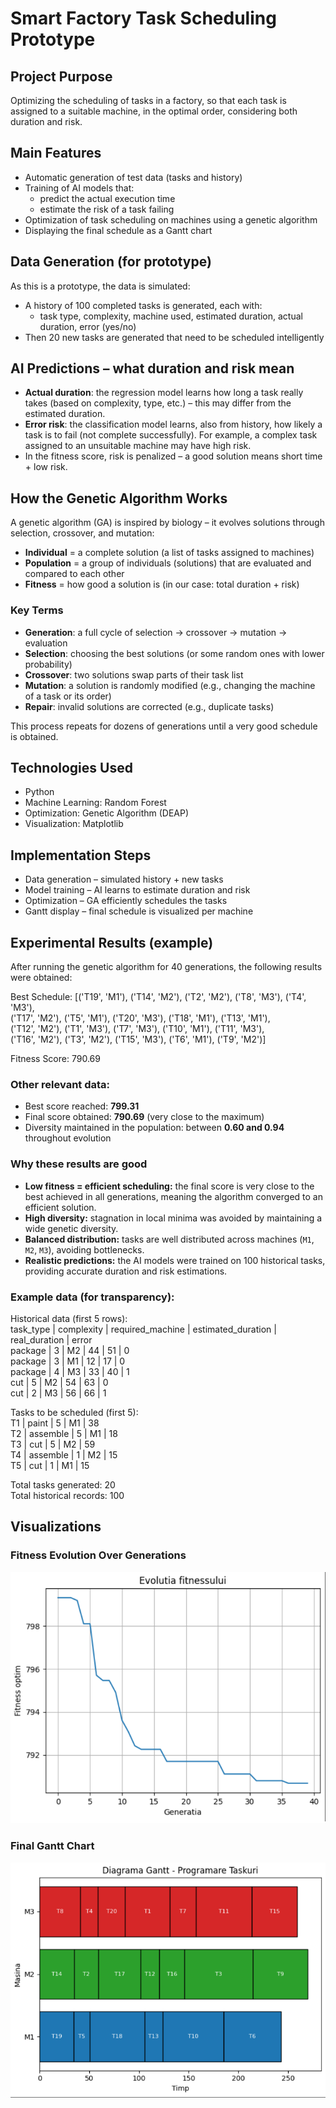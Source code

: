 # Smart Factory Task Scheduling Prototype

## Project Purpose
Optimizing the scheduling of tasks in a factory, so that each task is assigned to a suitable machine, in the optimal order, considering both duration and risk.

## Main Features
- Automatic generation of test data (tasks and history)
- Training of AI models that:
  - predict the actual execution time
  - estimate the risk of a task failing
- Optimization of task scheduling on machines using a genetic algorithm
- Displaying the final schedule as a Gantt chart

## Data Generation (for prototype)
As this is a prototype, the data is simulated:
- A history of 100 completed tasks is generated, each with:
  - task type, complexity, machine used, estimated duration, actual duration, error (yes/no)
- Then 20 new tasks are generated that need to be scheduled intelligently

## AI Predictions – what duration and risk mean
- **Actual duration**: the regression model learns how long a task really takes (based on complexity, type, etc.) – this may differ from the estimated duration.
- **Error risk**: the classification model learns, also from history, how likely a task is to fail (not complete successfully). For example, a complex task assigned to an unsuitable machine may have high risk.
- In the fitness score, risk is penalized – a good solution means short time + low risk.

## How the Genetic Algorithm Works
A genetic algorithm (GA) is inspired by biology – it evolves solutions through selection, crossover, and mutation:
- **Individual** = a complete solution (a list of tasks assigned to machines)
- **Population** = a group of individuals (solutions) that are evaluated and compared to each other
- **Fitness** = how good a solution is (in our case: total duration + risk)

### Key Terms
- **Generation**: a full cycle of selection → crossover → mutation → evaluation
- **Selection**: choosing the best solutions (or some random ones with lower probability)
- **Crossover**: two solutions swap parts of their task list
- **Mutation**: a solution is randomly modified (e.g., changing the machine of a task or its order)
- **Repair**: invalid solutions are corrected (e.g., duplicate tasks)

This process repeats for dozens of generations until a very good schedule is obtained.

## Technologies Used
- Python
- Machine Learning: Random Forest
- Optimization: Genetic Algorithm (DEAP)
- Visualization: Matplotlib

## Implementation Steps
- Data generation – simulated history + new tasks
- Model training – AI learns to estimate duration and risk
- Optimization – GA efficiently schedules the tasks
- Gantt display – final schedule is visualized per machine

## Experimental Results (example)

After running the genetic algorithm for 40 generations, the following results were obtained:

Best Schedule:
[('T19', 'M1'), ('T14', 'M2'), ('T2', 'M2'), ('T8', 'M3'), ('T4', 'M3'),  
('T17', 'M2'), ('T5', 'M1'), ('T20', 'M3'), ('T18', 'M1'), ('T13', 'M1'),  
('T12', 'M2'), ('T1', 'M3'), ('T7', 'M3'), ('T10', 'M1'), ('T11', 'M3'),  
('T16', 'M2'), ('T3', 'M2'), ('T15', 'M3'), ('T6', 'M1'), ('T9', 'M2')]

Fitness Score: 790.69

### Other relevant data:
- Best score reached: **799.31**
- Final score obtained: **790.69** (very close to the maximum)
- Diversity maintained in the population: between **0.60 and 0.94** throughout evolution

### Why these results are good

- **Low fitness = efficient scheduling:** the final score is very close to the best achieved in all generations, meaning the algorithm converged to an efficient solution.
- **High diversity:** stagnation in local minima was avoided by maintaining a wide genetic diversity.
- **Balanced distribution:** tasks are well distributed across machines (`M1`, `M2`, `M3`), avoiding bottlenecks.
- **Realistic predictions:** the AI models were trained on 100 historical tasks, providing accurate duration and risk estimations.

### Example data (for transparency):

Historical data (first 5 rows):  
task_type | complexity | required_machine | estimated_duration | real_duration | error  
package   |     3      |        M2        |         44         |       51      |   0  
package   |     3      |        M1        |         12         |       17      |   0  
package   |     4      |        M3        |         33         |       40      |   1  
cut       |     5      |        M2        |         54         |       63      |   0  
cut       |     2      |        M3        |         56         |       66      |   1  

Tasks to be scheduled (first 5):  
T1  | paint    | 5 | M1 | 38  
T2  | assemble | 5 | M1 | 18  
T3  | cut      | 5 | M2 | 59  
T4  | assemble | 1 | M2 | 15  
T5  | cut      | 1 | M1 | 15  

Total tasks generated: 20  
Total historical records: 100

## Visualizations

### Fitness Evolution Over Generations
![Fitness Evolution](fitnessEvolution.png)

### Final Gantt Chart
![Gantt Chart](grant.png)
